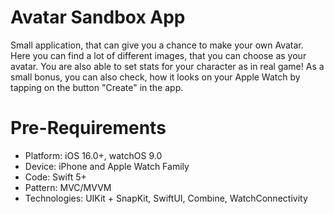 # Avatar Sandbox App

Small application, that can give you a chance to make your own Avatar. Here you can find a lot of different images, that you can choose as your avatar.
 You are also able to set stats for your character as in real game!
 As a small bonus, you can also check, how it looks on your Apple Watch by tapping on the button "Create" in the app.

# Pre-Requirements

- Platform: iOS 16.0+, watchOS 9.0
- Device: iPhone and Apple Watch Family
- Code: Swift 5+
- Pattern: MVC/MVVM
- Technologies: UIKit + SnapKit, SwiftUI, Combine, WatchConnectivity
